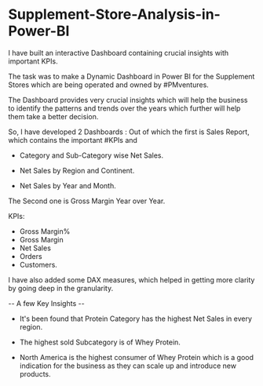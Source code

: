 # Supplement-Store-Analysis-in-Power-BI
I have built an interactive Dashboard containing crucial insights with important KPIs.

The task was to make a Dynamic Dashboard in Power BI for the Supplement Stores which are being operated and owned by #PMventures.

The Dashboard provides very crucial insights which will help the business to identify the patterns and trends over the years which further will help them take a better decision.

So, I have developed 2 Dashboards : Out of which the first is Sales Report, which contains the important #KPIs and

- Category and Sub-Category wise Net Sales.

- Net Sales by Region and Continent.

- Net Sales by Year and Month.

The Second one is Gross Margin Year over Year.

KPIs:
- Gross Margin%
- Gross Margin
- Net Sales
- Orders
- Customers.

I have also added some DAX measures, which helped in getting more clarity by going deep in the granularity.

-- A few Key Insights --

- It's been found that Protein Category has the highest Net Sales in every region.

- The highest sold Subcategory is of
Whey Protein.

- North America is the highest consumer of Whey Protein which is a good indication for the business as they can scale up and introduce new products.
